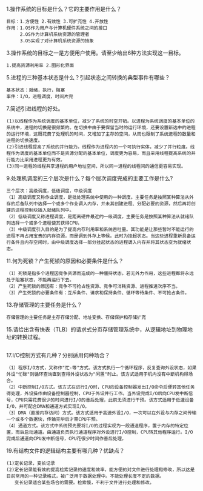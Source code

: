 1.操作系统的目标是什么？它的主要作用是什么？

```
目标：1.方便性 2.有效性 3.可扩充性 4.开放性
作用：1.OS作为用户与计算机硬件系统之间的接口
	 2.OS作为计算机系统资源的管理者
	 3.OS实现了对计算机系统资源的抽象
```



3.操作系统的目标之一是方便用户使用。请至少给出6种方法实现这一目标。

```
1.提高资源利用率 2.图形化界面
```



5.进程的三种基本状态是什么？引起状态之间转换的典型事件有哪些？

```
基本状态：就绪，执行，阻塞
事件：I/O，进程调度，时间片完
```



7.简述引进线程的好处。

```
(1)以线程作为系统调度的基本单位，减少了系统的时空开销。以进程为系统调度的基本单位的系统中，进程的切换是很频繁的。在切换中由于要保留当时的运行环境，还要设置新选中的进程的运行环境，这既花费了处理机的时间，又增加了主存的空间，从而也限制了系统进程的数量和进程的切换速度。
(2)引进线程提高了系统的并行能力。线程作为进程内的一个可执行实体，减少了并行粒度。线程作为调度的基本单位而不是资源分配的基本单位，调度更为容易，而且采用线程提高系统的并行能力比采用进程更为有效。
(3)同一进程的线程共享进程的用户地址空间，所以同一进程的线程间的通信更容易实现。
```



9.处理机调度的三个层次是什么？每个层次调度完成的主要工作是什么?

```
三个层次：高级调度，低级调度，中级调度
（1）高级调度又称作业调度，是批处理系统中使用的一种调度。主要任务是按照某种算法从外存的后备队列中选择一个或多个作业调入内存，并未其创建进程、分配必要的资源，然后再将创建的进程控制块插入就绪队列中。
（2）低级调度又称进程调度，是距离硬件最近的一级调度，主要任务是按照某种算法从就绪队列选择一个或多个进程使其获得CPU。
（3）中级调度引入目的是为了提高内存利用率和系统吞吐量。其功能是让那些暂时不能运行的进程不再占用宝贵的内存资源，而是调到外存上等候。此时为挂起状态。当这些进程重新具备运行条件且内存空闲时，由中级调度选择一部分挂起状态的进程调入内存并将其状态变为就绪状态。
```



11.何为死锁？产生死锁的原因和必要条件是什么？

```
（1）死锁是指多个进程因竞争资源而造成的一种僵持状态。若无外力作用，这些进程都将永远处于阻塞状态，不能再运行下去。
（2）产生死锁的原因有：竞争不可抢占性资源、竞争可消耗资源、进程推进次序不当。
（3）产生死锁的必要条件有：互斥条件、请求和保持条件、循环等待条件、不可抢占条件。
```



13.存储管理的主要任务是什么？

```
存储管理的主要任务是主存存储分配、地址变换、存储保护和存储扩充
```



15.请给出含有快表（TLB）的请求式分页存储管理系统中，从逻辑地址到物理地址的转换过程。

```

```



17.I/O控制方式有几种？分别适用何种场合？

```
（1）程序I/O方式，又称作"忙-等"方式。该方式执行一个循环程序，反复查询外设状态，如果外设"忙碌"则循环查询直到查得外设状态为"闲置"时止。该方式适用于机内没有中断机构得场合。
（2）中断控制I/O方式。该方式在进行I/O时，CPU向设备控制器发出I/O命令后便转其他任务得处理，外设操作由设备控制器控制，CPU于外设并行工作。当外设完成I/O后向CPU发中断信号，CPU只需花费很少的时间进行I/O的善后处理，此前无须进行干预。该方式适用于低速设备I/O，并可配合DMA和通道方式实现I/O。
（3）DMA（直接内存访问）方式。该方式适用于高速外设I/O，一次可以在外设与内存之间传输一个或多个数据快，传输完毕后才需CPU干预。
（4）通道方式。该方式中系统预先要将I/O的过程实现为一段通道程序，置于内存的特定位置，而后启动通道。由通道负责执行通道程序对外设进行I/O控制，CPU转其他程序运行。I/O完成后通道向CPU发中断信号，CPU花很少时间作善后处理。
```



19.有结构文件的逻辑结构主要有哪几种？优缺点？

```
(1)定长记录，变长记录
(2)定长记录能有效的提高检索记录的速度和效率，能方便的对文件进行处理和修改，所以这是目前常用的一种记录格式，被广泛用于数据处理中。不能处理长度不定的数据。
   变长记录适合某些场合的需要。检索慢，不利于文件进行处理和修改。
```

